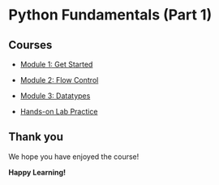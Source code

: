 # Python Fundamentals (Part 1)

## Courses
- [Module 1: Get Started](courses/1-get-started.md)

- [Module 2: Flow Control](courses/2-flow-control.md)

- [Module 3: Datatypes](courses/3-data-types.md)

- [Hands-on Lab Practice](labs/README.md)

## Thank you
We hope you have enjoyed the course!

**Happy Learning!**